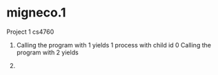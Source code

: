 # migneco.1
Project 1 cs4760

1. Calling the program with 1 yields 1 process with child id 0
   Calling the program with 2 yields 
   
2. 
